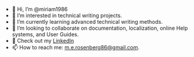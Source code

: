 - 👋 Hi, I’m @miriam1986
- 👀 I’m interested in technical writing projects.
- 🌱 I’m currently learning advanced technical writing methods.
- 💞️ I’m looking to collaborate on documentation, localization, online Help systems, and User Guides.
- :mag_right: Check out my [LinkedIn](https://www.linkedin.com/in/miriam-rosenberg-tc/)
- 📫 How to reach me: m.e.rosenberg86@gmail.com.

<!---
miriam1986/miriam1986 is a ✨ special ✨ repository because its `README.md` (this file) appears on your GitHub profile.
You can click the Preview link to take a look at your changes.
--->
